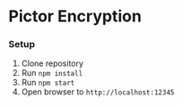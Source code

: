# Pictor Encryption

### Setup
1. Clone repository
2. Run `npm install`
3. Run `npm start`
4. Open browser to `http://localhost:12345`
